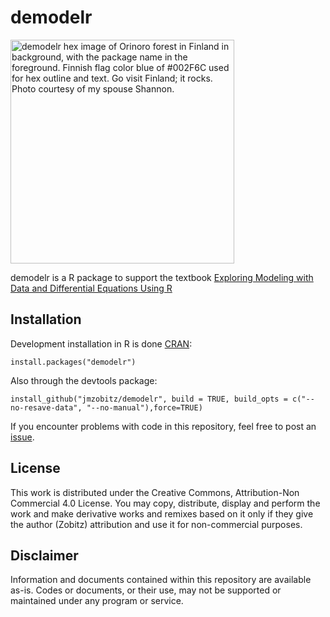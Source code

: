 # demodelr
<img width="358" alt="demodelr hex image of Orinoro forest in Finland in background, with the package name in the foreground. Finnish flag color blue of #002F6C used for hex outline and text. Go visit Finland; it rocks. Photo courtesy of my spouse Shannon." src="https://user-images.githubusercontent.com/10458830/174935768-892fbfda-32f8-49a9-99e6-fdb44d978ade.png">

demodelr is a R package to support the textbook [Exploring Modeling with Data and Differential Equations Using R](https://jmzobitz.github.io/ModelingWithR/)

## Installation 
Development installation in R is done [CRAN](https://cran.r-project.org/web/packages/demodelr/index.html):

`install.packages("demodelr")` 

Also through the devtools package:

`install_github("jmzobitz/demodelr", build = TRUE, build_opts = c("--no-resave-data", "--no-manual"),force=TRUE)`

If you encounter problems with code in this repository, feel free to post an [issue](https://github.com/jmzobitz/demodelr/issues).

## License
This work is distributed under the Creative Commons, Attribution-Non Commercial 4.0 License.  You may copy, distribute, display and perform the work and make derivative works and remixes based on it only if they give the author (Zobitz) attribution and use it for non-commercial purposes.

## Disclaimer
Information and documents contained within this repository are available as-is. Codes or documents, or their use, may not be supported or maintained under any program or service.


